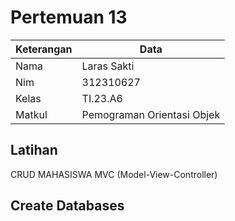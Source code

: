 # Pertemuan 13

| Keterangan | Data |
|----|----|
|Nama|Laras Sakti|
|Nim|312310627|
|Kelas|TI.23.A6|
|Matkul|Pemograman Orientasi Objek|

## Latihan
CRUD MAHASISWA
MVC (Model-View-Controller)

## Create Databases

